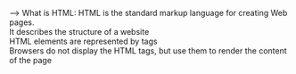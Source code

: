 --> What is HTML:
        HTML is the standard markup language for creating Web pages.     
	      	It describes the structure of a website                   
					HTML elements are represented by tags       
							Browsers do not display the HTML tags, but use them to render the content of the page
				
        
 
